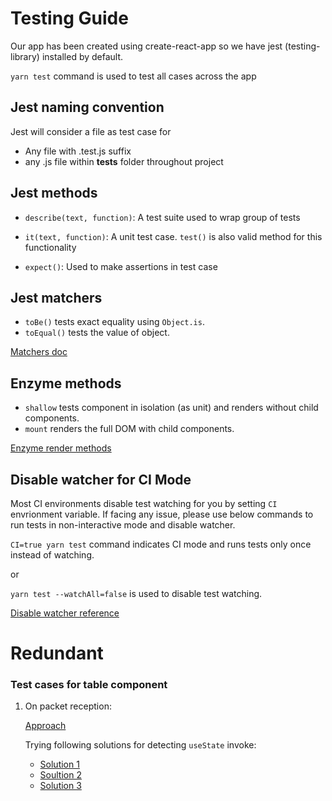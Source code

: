 # Testing Guide

Our app has been created using create-react-app so we have jest (testing-library) installed by default.

`yarn test` command is used to test all cases across the app

## Jest naming convention

Jest will consider a file as test case for

- Any file with .test.js suffix
- any .js file within **tests** folder throughout project

## Jest methods

- `describe(text, function)`: A test suite used to wrap group of tests

- `it(text, function)`: A unit test case. `test()` is also valid method for this functionality

- `expect()`: Used to make assertions in test case

## Jest matchers

- `toBe()` tests exact equality using `Object.is`.
- `toEqual()` tests the value of object.

[Matchers doc](https://jestjs.io/docs/en/using-matchers)

## Enzyme methods

- `shallow` tests component in isolation (as unit) and renders without child components.
- `mount` renders the full DOM with child components.

[Enzyme render methods](https://enzymejs.github.io/enzyme/docs/api/)

## Disable watcher for CI Mode

Most CI environments disable test watching for you by setting `CI` envrionment variable. If facing any issue, please use below commands to run tests in non-interactive mode and disable watcher.

`CI=true yarn test` command indicates CI mode and runs tests only once instead of watching.

or

`yarn test --watchAll=false` is used to disable test watching.

[Disable watcher reference](https://create-react-app.dev/docs/running-tests/#on-your-own-environment)

# Redundant

### Test cases for table component

1. On packet reception:

   [Approach](https://github.com/hyphenOs/webshark-frontend/issues/25#issuecomment-669043395)

   Trying following solutions for detecting `useState` invoke:

   - [Solution 1](https://dev.to/theactualgivens/testing-react-hook-state-changes-2oga)
   - [Soultion 2](https://blog.logrocket.com/testing-state-changes-in-react-functional-components/)
   - [Solution 3](https://kentcdodds.com/blog/react-hooks-whats-going-to-happen-to-my-tests)
